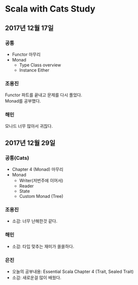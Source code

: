 # Scala with Cats Study

## 2017년 12월 17일 
### 공통
  - Functor 마무리
  - Monad
    - Type Class overview
    - Instance Either

### 조용진
  Functor 파트를 끝내고 문제를 다시 풀었다.   
  Monad를 공부했다. 
### 해민
  모나드 너무 많아서 귀찮다.

## 2017년 12월 29일 
### 공통(Cats)
  - Chapter 4 (Monad) 마무리
  - Monad
    - Writer(저번주에 이어서)
    - Reader
    - State
    - Custom Monad (Tree)

### 조용진
  - 소감: 너무 난해한것 같다.

### 해민
  - 소감: 타입 맞추는 재미가 쏠쏠하다.

### 은진
  - 오늘의 공부내용: Essential Scala Chapter 4 (Trait, Sealed Trait)
  - 소감: 새로운걸 많이 배웠다.
